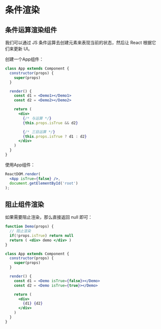 # 条件渲染

## 条件运算渲染组件

我们可以通过 JS 条件运算去创建元素来表现当前的状态，然后让 React 根据它们来更新 UI。

创建一个App组件：

```jsx
class App extends Component {
  constructor(props) {
    super(props)
  }

  render() {
    const d1 = <Demo1></Demo1>
    const d2 = <Demo2></Demo2>

    return (
      <div>
        {/* 与运算 */}
        {this.props.isTrue && d2}

        {/* 三目运算 */}
        {this.props.isTrue ? d1 : d2}
      </div>
    )
  }
}
```

使用App组件：

```jsx
ReactDOM.render(
  <App isTrue={false} />,
  document.getElementById('root')
);
```

## 阻止组件渲染

如果需要阻止渲染，那么直接返回 null 即可：

```jsx
function Demo(props) {
  // 阻止渲染
  if(!props.isTrue) return null
  return ( <div> demo </div> )
}

class App extends Component {
  constructor(props) {
    super(props)
  }

  render() {
    const d1 = <Demo isTrue={false}></Demo>
    const d2 = <Demo isTrue={true}></Demo>

    return (
      <div>
        {d1} {d2}
      </div>
    )
  }
}
```
